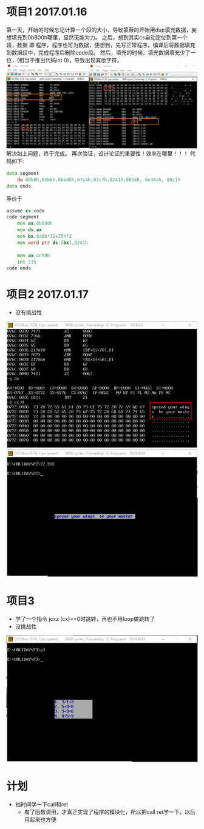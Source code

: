 # 项目1 2017.01.16

第一天，开始的时候忘记计算一个段的大小，导致蒙蔽的开始用dup填充数据，妄想填充到0b800h哪里，显然无能为力。
之后，想到其实cs自动定位到第一个段，数据 即 程序，程序也可为数据，便想到，先写正常程序，编译后将数据填充到数据段中，完成程序后删除code段。
然后，填充的时候，填充数据填充少了一位，(相当于推出代码int 0)，导致出现其他字符。![img](p1/1.png)
解决如上问题，终于完成。
再次验证，设计论证的重要性！效率在哪里！！！
代码如下:
```asm
data segment
	dw 00b8h,8eb8h,0bbd8h,07cah,07c7h,0241h,00b8h, 0cd4ch, 0021h
data ends
```
等价于
```asm
assume cs:code
code segment
	mov ax,0b800h
	mov ds,ax
	mov bx,0a0h*12+25h*2
	mov word ptr ds:[bx],0241h
	
	mov ax,4c00h
	int 21h
code ends
```

# 项目2 2017.01.17
* 没有挑战性

![img2](p2/1.png) ![img1](p2/result.png)

# 项目3
* 学了一个指令 jcxz (cx)==0时跳转，再也不用loop做跳转了
* 没挑战性

![img3](p3/1.png)

# 计划
* 抽时间学一下call和ret
	* 有了函数调用，才真正实现了程序的模块化，所以把call ret学一下，以后用起来也方便
